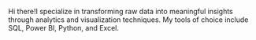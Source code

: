  Hi there!I specialize in transforming raw data into meaningful insights through analytics and visualization techniques. My tools of choice include SQL, Power BI, Python, and Excel.



